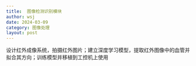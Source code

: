 ```yaml
---
title:  图像检测识别模块 
author: wsj 
date: 2024-03-09
category: 图像处理
layout: post
---
```

设计红外成像系统，拍摄红外图片；建立深度学习模型，提取红外图像中的血管并拟合其方向；训练模型并移植到工控机上使用
